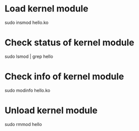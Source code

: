 <h1>Load kernel module</h1>
sudo insmod hello.ko  
<h1>Check status of kernel module</h1>
sudo lsmod | grep hello  
<h1>Check info of kernel module</h1>
sudo modinfo hello.ko
<h1>Unload kernel module</h1>
sudo rmmod hello  
